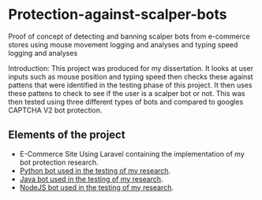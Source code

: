 # Protection-against-scalper-bots
Proof of concept of detecting and banning scalper bots from e-commerce stores using mouse movement logging and analyses and typing speed logging and analyses 

Introduction:
This project was produced for my dissertation. It looks at user inputs such as mouse position and typing speed then checks these against pattens that were identified in the testing phase of this project. It then uses these pattens to check to see if the user is a scalper bot or not. This was then tested using three different types of bots and compared to googles CAPTCHA V2 bot protection.

## Elements of the project

- E-Commerce Site Using Laravel containing the implementation of my bot protection research.
- [Python bot used in the testing of my research](#).
- [Java bot used in the testing of my research](#).
- [NodeJS bot used in the testing of my research](#).

